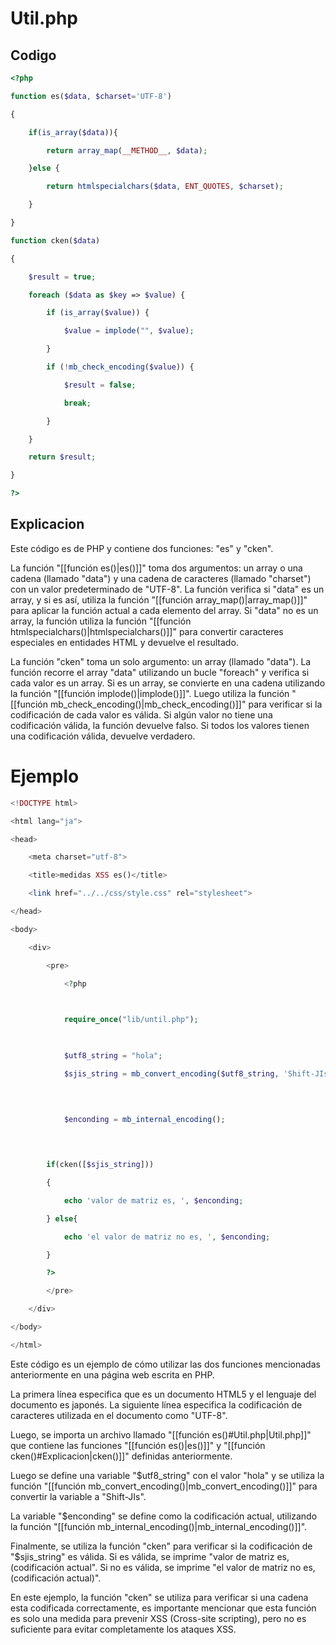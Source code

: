 # Util.php
## Codigo
```PHP
<?php

function es($data, $charset='UTF-8')

{

    if(is_array($data)){

        return array_map(__METHOD__, $data);

    }else {

        return htmlspecialchars($data, ENT_QUOTES, $charset);

    }

}

function cken($data)

{

    $result = true;

    foreach ($data as $key => $value) {

        if (is_array($value)) {

            $value = implode("", $value);

        }

        if (!mb_check_encoding($value)) {

            $result = false;

            break;

        }

    }

    return $result;

}

?>
```
## Explicacion
Este código es de PHP y contiene dos funciones: "es" y "cken".

La función "[[función es()|es()]]" toma dos argumentos: un array o una cadena (llamado "data") y una cadena de caracteres (llamado "charset") con un valor predeterminado de "UTF-8". La función verifica si "data" es un array, y si es así, utiliza la función "[[función  array_map()|array_map()]]" para aplicar la función actual a cada elemento del array. Si "data" no es un array, la función utiliza la función "[[función htmlspecialchars()|htmlspecialchars()]]" para convertir caracteres especiales en entidades HTML y devuelve el resultado.

La función "cken" toma un solo argumento: un array (llamado "data"). La función recorre el array "data" utilizando un bucle "foreach" y verifica si cada valor es un array. Si es un array, se convierte en una cadena utilizando la función "[[función implode()|implode()]]". Luego utiliza la función "[[función mb_check_encoding()|mb_check_encoding()]]" para verificar si la codificación de cada valor es válida. Si algún valor no tiene una codificación válida, la función devuelve falso. Si todos los valores tienen una codificación válida, devuelve verdadero.
# Ejemplo
```PHP
<!DOCTYPE html>

<html lang="ja">

<head>

    <meta charset="utf-8">

    <title>medidas XSS es()</title>

    <link href="../../css/style.css" rel="stylesheet">

</head>

<body>

    <div>

        <pre>

            <?php

  

            require_once("lib/until.php");

  

            $utf8_string = "hola";

            $sjis_string = mb_convert_encoding($utf8_string, 'Shift-JIs');

  
  

            $enconding = mb_internal_encoding();

  
  

        if(cken([$sjis_string]))

        {

            echo 'valor de matriz es, ', $enconding;

        } else{

            echo 'el valor de matriz no es, ', $enconding;

        }

        ?>

        </pre>

    </div>

</body>

</html>
```
Este código es un ejemplo de cómo utilizar las dos funciones mencionadas anteriormente en una página web escrita en PHP.

La primera línea especifica que es un documento HTML5 y el lenguaje del documento es japonés. La siguiente línea especifica la codificación de caracteres utilizada en el documento como "UTF-8".

Luego, se importa un archivo llamado "[[función es()#Util.php|Util.php]]" que contiene las funciones "[[función es()|es()]]" y "[[función cken()#Explicacion|cken()]]" definidas anteriormente.

Luego se define una variable "$utf8_string" con el valor "hola" y se utiliza la función "[[función mb_convert_encoding()|mb_convert_encoding()]]" para convertir la variable a "Shift-JIs".

La variable "$enconding" se define como la codificación actual, utilizando la función "[[función mb_internal_encoding()|mb_internal_encoding()]]".

Finalmente, se utiliza la función "cken" para verificar si la codificación de "$sjis_string" es válida. Si es válida, se imprime "valor de matriz es, (codificación actual". Si no es válida, se imprime "el valor de matriz no es, (codificación actual)".

En este ejemplo, la función "cken" se utiliza para verificar si una cadena esta codificada correctamente, es importante mencionar que esta función es solo una medida para prevenir XSS (Cross-site scripting), pero no es suficiente para evitar completamente los ataques XSS.
